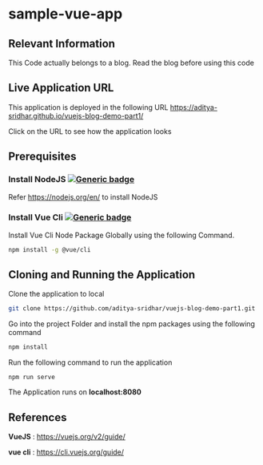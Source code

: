 # sample-vue-app

## Relevant Information

This Code actually belongs to a blog. Read the blog before using this code

## Live Application URL

This application is deployed in the following URL
https://aditya-sridhar.github.io/vuejs-blog-demo-part1/

Click on the URL to see how the application looks

## Prerequisites

### Install NodeJS [![Generic badge](https://img.shields.io/badge/Prerequisite-NodeJS-blue.svg)](https://nodejs.org/en/)

Refer https://nodejs.org/en/ to install NodeJS

### Install Vue Cli [![Generic badge](https://img.shields.io/badge/Prerequisite-VueCli-blue.svg)](https://cli.vuejs.org/guide/)

Install Vue Cli Node Package Globally using the following Command.

```bash
npm install -g @vue/cli
```

## Cloning and Running the Application

Clone the application to local
```bash
git clone https://github.com/aditya-sridhar/vuejs-blog-demo-part1.git
```

Go into the project Folder and install the npm packages using the following command
```bash
npm install
```
Run the following command to run the application
```
npm run serve
```
The Application runs on **localhost:8080**

## References

**VueJS** : https://vuejs.org/v2/guide/

**vue cli** : https://cli.vuejs.org/guide/

